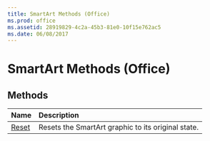 ```yaml
---
title: SmartArt Methods (Office)
ms.prod: office
ms.assetid: 28919829-4c2a-45b3-81e0-10f15e762ac5
ms.date: 06/08/2017
---
```



# SmartArt Methods (Office)

## Methods



|**Name**|**Description**|
|:-----|:-----|
|[Reset](smartart-reset-method-office.md)|Resets the SmartArt graphic to its original state.|

